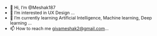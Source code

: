 - 👋 Hi, I’m @Meshak187
- 👀 I’m interested in UX Design ...
- 🌱 I’m currently learning Artificial Intelligence, Machine learning, Deep learning ...
- 📫 How to reach me givameshak2@gmail.com...

<!---
Meshak187/Meshak187 is a ✨ special ✨ repository because its `README.md` (this file) appears on your GitHub profile.
You can click the Preview link to take a look at your changes.
--->
